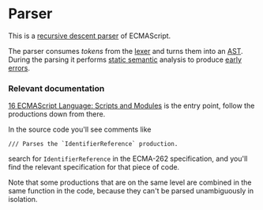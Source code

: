 # Parser
This is a [recursive descent parser] of ECMAScript.

The parser consumes *tokens* from the [lexer] and turns them into an [AST]. During the parsing it performs
[static semantic] analysis to produce [early errors].


### Relevant documentation
[16 ECMAScript Language: Scripts and Modules] is the entry point, follow the productions down from there.

In the source code you'll see comments like
```
/// Parses the `IdentifierReference` production.
```
search for `IdentifierReference` in the ECMA-262 specification, and you'll find the relevant specification for that
piece of code.

Note that some productions that are on the same level are combined in the same function in the code, because they can't
be parsed unambiguously in isolation.


[lexer]: ../lexer
[AST]: ../ast
[static semantic]: https://262.ecma-international.org/12.0/#sec-static-semantic-rules
[early errors]: https://262.ecma-international.org/12.0/#early-error
[recursive descent parser]: https://en.wikipedia.org/wiki/Recursive_descent_parser
[16 ECMAScript Language: Scripts and Modules]: https://262.ecma-international.org/12.0/#sec-ecmascript-language-scripts-and-modules
